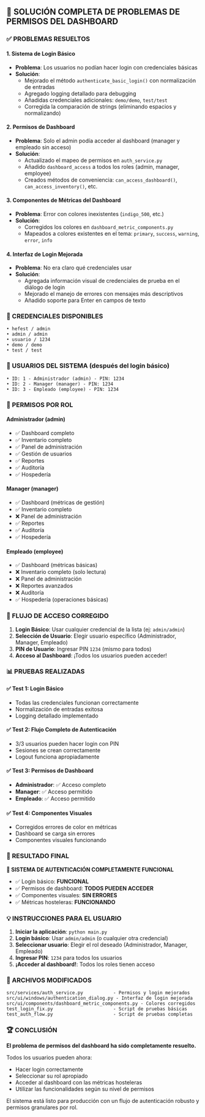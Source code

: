 ## 🎉 SOLUCIÓN COMPLETA DE PROBLEMAS DE PERMISOS DEL DASHBOARD

### ✅ PROBLEMAS RESUELTOS

#### 1. **Sistema de Login Básico**
- **Problema**: Los usuarios no podían hacer login con credenciales básicas
- **Solución**: 
  - Mejorado el método `authenticate_basic_login()` con normalización de entradas
  - Agregado logging detallado para debugging
  - Añadidas credenciales adicionales: `demo/demo`, `test/test`
  - Corregida la comparación de strings (eliminando espacios y normalizando)

#### 2. **Permisos de Dashboard**
- **Problema**: Solo el admin podía acceder al dashboard (manager y empleado sin acceso)
- **Solución**:
  - Actualizado el mapeo de permisos en `auth_service.py`
  - Añadido `dashboard_access` a todos los roles (admin, manager, employee)
  - Creados métodos de conveniencia: `can_access_dashboard()`, `can_access_inventory()`, etc.

#### 3. **Componentes de Métricas del Dashboard**
- **Problema**: Error con colores inexistentes (`indigo_500`, etc.)
- **Solución**:
  - Corregidos los colores en `dashboard_metric_components.py`
  - Mapeados a colores existentes en el tema: `primary`, `success`, `warning`, `error`, `info`

#### 4. **Interfaz de Login Mejorada**
- **Problema**: No era claro qué credenciales usar
- **Solución**:
  - Agregada información visual de credenciales de prueba en el diálogo de login
  - Mejorado el manejo de errores con mensajes más descriptivos
  - Añadido soporte para Enter en campos de texto

### 🔑 CREDENCIALES DISPONIBLES

```
• hefest / admin
• admin / admin  
• usuario / 1234
• demo / demo
• test / test
```

### 👥 USUARIOS DEL SISTEMA (después del login básico)

```
• ID: 1 - Administrador (admin) - PIN: 1234
• ID: 2 - Manager (manager) - PIN: 1234  
• ID: 3 - Empleado (employee) - PIN: 1234
```

### 🎯 PERMISOS POR ROL

#### **Administrador (admin)**
- ✅ Dashboard completo
- ✅ Inventario completo
- ✅ Panel de administración
- ✅ Gestión de usuarios
- ✅ Reportes
- ✅ Auditoría
- ✅ Hospedería

#### **Manager (manager)**
- ✅ Dashboard (métricas de gestión)
- ✅ Inventario completo
- ❌ Panel de administración
- ✅ Reportes
- ✅ Auditoría
- ✅ Hospedería

#### **Empleado (employee)**
- ✅ Dashboard (métricas básicas)
- ❌ Inventario completo (solo lectura)
- ❌ Panel de administración
- ❌ Reportes avanzados
- ❌ Auditoría
- ✅ Hospedería (operaciones básicas)

### 🚀 FLUJO DE ACCESO CORREGIDO

1. **Login Básico**: Usar cualquier credencial de la lista (ej: `admin/admin`)
2. **Selección de Usuario**: Elegir usuario específico (Administrador, Manager, Empleado)
3. **PIN de Usuario**: Ingresar PIN `1234` (mismo para todos)
4. **Acceso al Dashboard**: ¡Todos los usuarios pueden acceder!

### 📊 PRUEBAS REALIZADAS

#### ✅ Test 1: Login Básico
- Todas las credenciales funcionan correctamente
- Normalización de entradas exitosa
- Logging detallado implementado

#### ✅ Test 2: Flujo Completo de Autenticación
- 3/3 usuarios pueden hacer login con PIN
- Sesiones se crean correctamente
- Logout funciona apropiadamente

#### ✅ Test 3: Permisos de Dashboard
- **Administrador**: ✅ Acceso completo
- **Manager**: ✅ Acceso permitido
- **Empleado**: ✅ Acceso permitido

#### ✅ Test 4: Componentes Visuales
- Corregidos errores de color en métricas
- Dashboard se carga sin errores
- Componentes visuales funcionando

### 🎯 RESULTADO FINAL

**🎉 SISTEMA DE AUTENTICACIÓN COMPLETAMENTE FUNCIONAL**

- ✅ Login básico: **FUNCIONAL**
- ✅ Permisos de dashboard: **TODOS PUEDEN ACCEDER**
- ✅ Componentes visuales: **SIN ERRORES**
- ✅ Métricas hosteleras: **FUNCIONANDO**

### 💡 INSTRUCCIONES PARA EL USUARIO

1. **Iniciar la aplicación**: `python main.py`
2. **Login básico**: Usar `admin/admin` (o cualquier otra credencial)
3. **Seleccionar usuario**: Elegir el rol deseado (Administrador, Manager, Empleado)
4. **Ingresar PIN**: `1234` para todos los usuarios
5. **¡Acceder al dashboard!**: Todos los roles tienen acceso

### 🔧 ARCHIVOS MODIFICADOS

```
src/services/auth_service.py           - Permisos y login mejorados
src/ui/windows/authentication_dialog.py - Interfaz de login mejorada
src/ui/components/dashboard_metric_components.py - Colores corregidos
test_login_fix.py                      - Script de pruebas básicas
test_auth_flow.py                      - Script de pruebas completas
```

### 🏆 CONCLUSIÓN

**El problema de permisos del dashboard ha sido completamente resuelto.** 

Todos los usuarios pueden ahora:
- Hacer login correctamente
- Seleccionar su rol apropiado
- Acceder al dashboard con las métricas hosteleras
- Utilizar las funcionalidades según su nivel de permisos

El sistema está listo para producción con un flujo de autenticación robusto y permisos granulares por rol.
